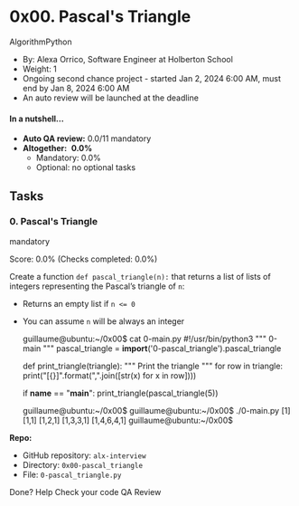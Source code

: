 0x00. Pascal's Triangle
=======================

AlgorithmPython

*    By: Alexa Orrico, Software Engineer at Holberton School
*    Weight: 1
*    Ongoing second chance project - started Jan 2, 2024 6:00 AM, must end by Jan 8, 2024 6:00 AM
*    An auto review will be launched at the deadline

#### In a nutshell…

*   **Auto QA review:** 0.0/11 mandatory
*   **Altogether:**  **0.0%**
    *   Mandatory: 0.0%
    *   Optional: no optional tasks

Tasks
-----

### 0\. Pascal's Triangle

mandatory

Score: 0.0% (Checks completed: 0.0%)

Create a function `def pascal_triangle(n):` that returns a list of lists of integers representing the Pascal’s triangle of `n`:

*   Returns an empty list if `n <= 0`
*   You can assume `n` will be always an integer

    guillaume@ubuntu:~/0x00$ cat 0-main.py
    #!/usr/bin/python3
    """
    0-main
    """
    pascal_triangle = __import__('0-pascal_triangle').pascal_triangle
    
    def print_triangle(triangle):
        """
        Print the triangle
        """
        for row in triangle:
            print("[{}]".format(",".join([str(x) for x in row])))
    
    
    if __name__ == "__main__":
        print_triangle(pascal_triangle(5))
    
    guillaume@ubuntu:~/0x00$ 
    guillaume@ubuntu:~/0x00$ ./0-main.py
    [1]
    [1,1]
    [1,2,1]
    [1,3,3,1]
    [1,4,6,4,1]
    guillaume@ubuntu:~/0x00$ 
    

**Repo:**

*   GitHub repository: `alx-interview`
*   Directory: `0x00-pascal_triangle`
*   File: `0-pascal_triangle.py`

 Done? Help Check your code QA Review